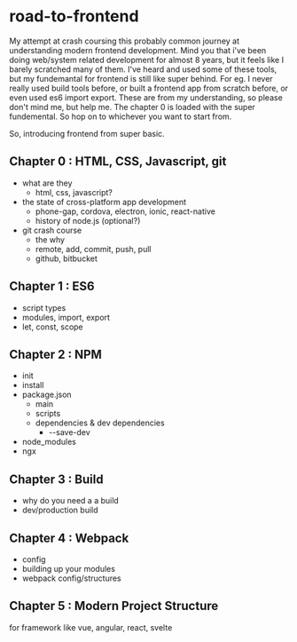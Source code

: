 # road-to-frontend
My attempt at crash coursing this probably common journey at understanding modern frontend development. Mind you that i've been doing web/system related development for almost 8 years, but it feels like I barely scratched many of them. I've heard and used some of these tools, but my fundemantal for frontend is still like super behind. For eg. I never really used build tools before, or built a frontend app from scratch before, or even used es6 import export. These are from my understanding, so please don't mind me, but help me. The chapter 0 is loaded with the super fundemental. So hop on to whichever you want to start from.

So, introducing frontend from super basic.

## Chapter 0 : HTML, CSS, Javascript, git
- what are they
  - html, css, javascript?
- the state of cross-platform app development
  - phone-gap, cordova, electron, ionic, react-native
  - history of node.js (optional?)
- git crash course
  - the why
  - remote, add, commit, push, pull
  - github, bitbucket
## Chapter 1 : ES6
- script types
- modules, import, export
- let, const, scope
## Chapter 2 : NPM
- init
- install
- package.json
  - main
  - scripts
  - dependencies & dev dependencies
    - --save-dev
- node_modules
- ngx
## Chapter 3 : Build
- why do you need a a build
- dev/production build
## Chapter 4 : Webpack
- config
- building up your modules
- webpack config/structures
## Chapter 5 : Modern Project Structure
for framework like vue, angular, react, svelte
